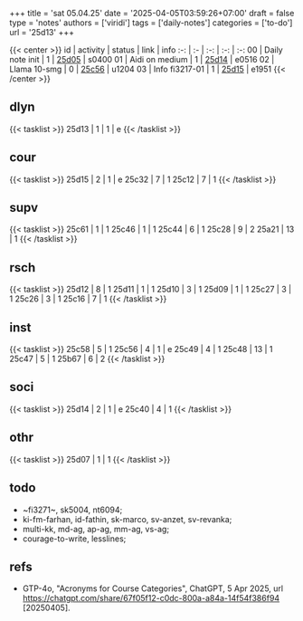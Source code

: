 +++
title = 'sat 05.04.25'
date = '2025-04-05T03:59:26+07:00'
draft = false
type = 'notes'
authors = ['viridi']
tags = ['daily-notes']
categories = ['to-do']
url = '25d13'
+++

{{< center >}}
id | activity | status | link | info
:-: | :- | :-: | :-: | :-:
00 | Daily note init | 1 | [25d05](/notes/25d05) | s0400
01 | Aidi on medium  | 1 | [25d14](/notes/25d14) | e0516
02 | Llama 10-smg    | 0 | [25c56](/notes/25c56) | u1204
03 | Info fi3217-01  | 1 | [25d15](/notes/25d15) | e1951
{{< /center >}}

<!--more-->

## dlyn
{{< tasklist >}}
25d13 | 1 | 1 | e
{{< /tasklist >}}


## cour
{{< tasklist >}}
25d15 | 2 | 1 | e
25c32 | 7 | 1
25c12 | 7 | 1 
{{< /tasklist >}}


## supv
{{< tasklist >}}
25c61 | 1 | 1
25c46 | 1 | 1
25c44 | 6 | 1
25c28 | 9 | 2
25a21 | 13 | 1
{{< /tasklist >}}


## rsch
{{< tasklist >}}
25d12 | 8 | 1
25d11 | 1 | 1
25d10 | 3 | 1
25d09 | 1 | 1
25c27 | 3 | 1
25c26 | 3 | 1
25c16 | 7 | 1
{{< /tasklist >}}


## inst
{{< tasklist >}}
25c58 | 5 | 1
25c56 | 4 | 1 | e
25c49 | 4 | 1
25c48 | 13 | 1
25c47 | 5 | 1
25b67 | 6 | 2
{{< /tasklist >}}


## soci
{{< tasklist >}}
25d14 | 2 | 1 | e
25c40 | 4 | 1
{{< /tasklist >}}


## othr
{{< tasklist >}}
25d07 | 1 | 1
{{< /tasklist >}}


## todo
- ~fi3271~, sk5004, nt6094;
- ki-fm-farhan, id-fathin, sk-marco, sv-anzet, sv-revanka;
- multi-kk, md-ag, ap-ag, mm-ag, vs-ag;
- courage-to-write, lesslines;

<!--https://six.itb.ac.id/app/dosen:197312011999031002+2024-2/kelas/kehadiran-->


## refs
- GTP-4o, "Acronyms for Course Categories", ChatGPT, 5 Apr 2025, url https://chatgpt.com/share/67f05f12-c0dc-800a-a84a-14f54f386f94 [20250405].
